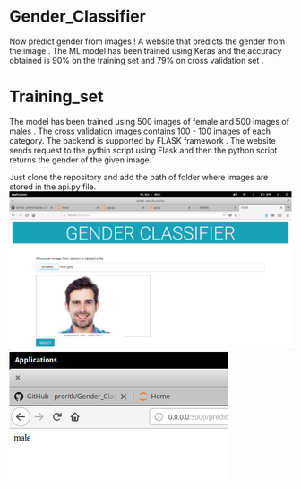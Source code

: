 # Gender_Classifier
Now predict gender from images !
A website that predicts the gender from the image . The ML model has been trained using Keras and the accuracy obtained is 90% on the training set and 79% on cross validation set .
# Training_set
The model has been trained using 500 images of female and 500 images of males . The cross validation images contains 100 - 100 images of each category.
The backend is supported by FLASK framework . The website sends request to the pythin script using Flask and then the python script returns the gender of the given image.

Just clone the repository and add the path of folder where images are stored in the api.py file.
![Test Image 1](ss.png)
![Test Image 2](sb.png)
